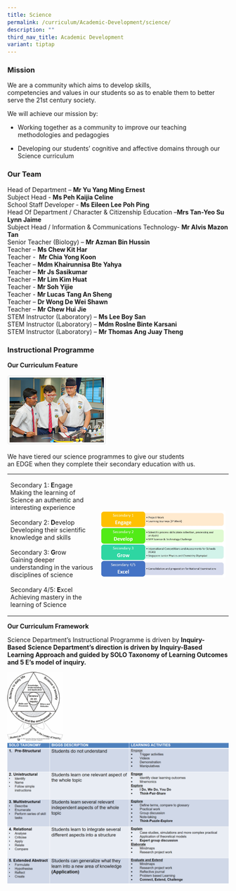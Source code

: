 ```yaml
---
title: Science
permalink: /curriculum/Academic-Development/science/
description: ""
third_nav_title: Academic Development
variant: tiptap
---
```

<h3>Mission</h3>
<p>We are a&nbsp;community&nbsp;which aims to develop&nbsp;skills, competencies&nbsp;and&nbsp;values&nbsp;in
our students so as to enable them to better serve&nbsp;the 21st century
society.</p>
<p>We will achieve our mission by:</p>
<ul data-tight="true" class="tight">
<li>
<p>Working together as a community to improve our teaching methodologies
and pedagogies</p>
</li>
<li>
<p>Developing our students’ cognitive and affective domains through our Science
curriculum</p>
</li>
</ul>
<h3>Our Team</h3>
<p>Head of Department –&nbsp;<strong>Mr Yu Yang Ming Ernest</strong>
<br>Subject Head -&nbsp;<strong>Ms Peh Kaijia Celine</strong>
<br>School Staff Developer -&nbsp;<strong>Ms Eileen Lee Poh Ping</strong>
<br>Head Of Department / Character &amp; Citizenship Education –<strong>Mrs&nbsp;Tan-Yeo Su Lynn Jaime</strong>
<br>Subject Head / Information &amp; Communications Technology- <strong>Mr Alvis Mazon Tan</strong>
<br>Senior Teacher (Biology) –&nbsp;<strong>Mr Azman Bin Hussin</strong>
<br>Teacher –&nbsp;<strong>Ms Chew Kit Har</strong>
<br>Teacher -&nbsp; <strong>Mr Chia Yong Koon</strong>
<br>Teacher –&nbsp;<strong>Mdm Khairunnisa Bte Yahya</strong>
<br>Teacher –&nbsp;<strong>Mr Js Sasikumar</strong>
<br>Teacher –&nbsp;<strong>Mr Lim Kim Huat</strong>
<br>Teacher -&nbsp;<strong>Mr Soh Yijie</strong>
<br>Teacher -&nbsp;<strong>Mr Lucas Tang An Sheng</strong>
<br>Teacher –&nbsp;<strong>Dr Wong De Wei Shawn</strong>
<br>Teacher –&nbsp;<strong>Mr Chew Hui Jie</strong>
<br>STEM Instructor (Laboratory) –&nbsp;<strong>Ms Lee Boy San</strong>
<br>STEM Instructor (Laboratory) –&nbsp;<strong>Mdm Roslne Binte Karsani</strong>
<br>STEM Instructor (Laboratory) –&nbsp;<strong>Mr Thomas Ang Juay Theng</strong>
</p>
<h3>Instructional Programme</h3>
<p><strong>Our Curriculum Feature</strong>
</p>
<div class="isomer-image-wrapper">
<img style="width:45%" height="auto" width="100%" src="/images/science_prog1.png">
</div>
<p>We have tiered our science programmes to give our students an&nbsp;EDGE&nbsp;when
they complete their secondary education with us.</p>
<table style="minWidth: 50px">
<colgroup>
<col>
<col>
</colgroup>
<tbody>
<tr>
<td rowspan="1" colspan="1">
<p>Secondary 1: <strong>E</strong>ngage
<br>Making the learning of Science an authentic and
<br>interesting experience
<br>
<br>Secondary 2: <strong>D</strong>evelop
<br>Developing their scientific knowledge and skills
<br>
<br>Secondary 3: <strong>G</strong>row
<br>Gaining deeper understanding in the various disciplines of science
<br>
<br>Secondary 4/5: <strong>E</strong>xcel
<br>Achieving mastery in the learning of Science</p>
</td>
<td rowspan="1" colspan="1">
<div class="isomer-image-wrapper">
<img style="width: 100%" height="auto" width="100%" src="/images/After%20EDGE%20(Refer%20to%20word%20document).jpeg">
</div>
</td>
</tr>
</tbody>
</table>
<p><strong>Our Curriculum Framework</strong>
</p>
<p>Science Department’s Instructional Programme is driven by&nbsp;<strong>Inquiry-Based</strong>&nbsp;<strong>Science Department’s direction is driven by Inquiry-Based Learning Approach and guided by SOLO Taxonomy of Learning Outcomes and 5 E’s model of inquiry.</strong>
</p>
<div class="isomer-image-wrapper">
<img style="width:25%" height="auto" width="100%" src="/images/Under%20Our%20curriculum%20framework_pic1.jpeg">
</div>
<div class="isomer-image-wrapper">
<img style="width: 100%" height="auto" width="100%" alt="" src="/images/Under%20Our%20curriculum%20framework_pic2.png">
</div>
<p></p>